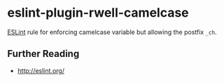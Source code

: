 
# eslint-plugin-rwell-camelcase

<a href="http://eslint.org/">ESLint</a> rule for enforcing camelcase variable but allowing the postfix `_ch`.



## Further Reading

* http://eslint.org/

